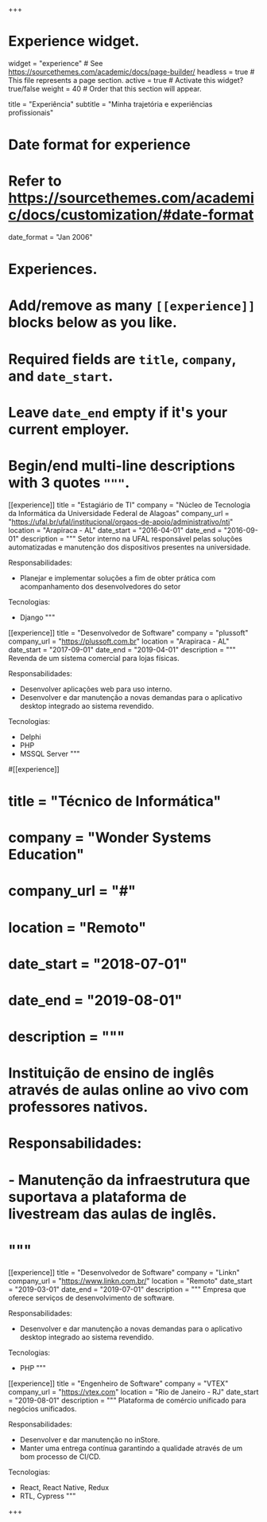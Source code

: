 +++
# Experience widget.
widget = "experience"  # See https://sourcethemes.com/academic/docs/page-builder/
headless = true  # This file represents a page section.
active = true  # Activate this widget? true/false
weight = 40  # Order that this section will appear.

title = "Experiência"
subtitle = "Minha trajetória e experiências profissionais"

# Date format for experience
#   Refer to https://sourcethemes.com/academic/docs/customization/#date-format
date_format = "Jan 2006"

# Experiences.
#   Add/remove as many `[[experience]]` blocks below as you like.
#   Required fields are `title`, `company`, and `date_start`.
#   Leave `date_end` empty if it's your current employer.
#   Begin/end multi-line descriptions with 3 quotes `"""`.
[[experience]]
  title = "Estagiário de TI"
  company = "Núcleo de Tecnologia da Informática da Universidade Federal de Alagoas"
  company_url = "https://ufal.br/ufal/institucional/orgaos-de-apoio/administrativo/nti"
  location = "Arapiraca - AL"
  date_start = "2016-04-01"
  date_end = "2016-09-01"
  description = """
  Setor interno na UFAL responsável pelas soluções automatizadas e manutenção dos dispositivos presentes na universidade.
  
  Responsabilidades:
  - Planejar e implementar soluções a fim de obter prática com acompanhamento dos desenvolvedores do setor

  Tecnologias:
  - Django
  """

[[experience]]
  title = "Desenvolvedor de Software"
  company = "plussoft"
  company_url = "https://plussoft.com.br"
  location = "Arapiraca - AL"
  date_start = "2017-09-01"
  date_end = "2019-04-01"
  description = """
  Revenda de um sistema comercial para lojas físicas.

  Responsabilidades:
  - Desenvolver aplicações web para uso interno.
  - Desenvolver e dar manutenção a novas demandas para o aplicativo desktop integrado ao sistema revendido.

  Tecnologias:
  - Delphi
  - PHP
  - MSSQL Server
  """

#[[experience]]
#  title = "Técnico de Informática"
#  company = "Wonder Systems Education"
#  company_url = "#"
#  location = "Remoto"
#  date_start = "2018-07-01"
#  date_end = "2019-08-01"
#  description = """
#  Instituição de ensino de inglês através de aulas online ao vivo com professores nativos.
  
#  Responsabilidades:
#  - Manutenção da infraestrutura que suportava a plataforma de livestream das aulas de inglês.
#  """

[[experience]]
  title = "Desenvolvedor de Software"
  company = "Linkn"
  company_url = "https://www.linkn.com.br/"
  location = "Remoto"
  date_start = "2019-03-01"
  date_end = "2019-07-01"
  description = """
  Empresa que oferece serviços de desenvolvimento de software.

  Responsabilidades:
  - Desenvolver e dar manutenção a novas demandas para o aplicativo desktop integrado ao sistema revendido.

  Tecnologias:
  - PHP
  """

[[experience]]
  title = "Engenheiro de Software"
  company = "VTEX"
  company_url = "https://vtex.com"
  location = "Rio de Janeiro - RJ"
  date_start = "2019-08-01"
  description = """
  Plataforma de comércio unificado para negócios unificados.

  Responsabilidades:
  - Desenvolver e dar manutenção no inStore.
  - Manter uma entrega contínua garantindo a qualidade através de um bom processo de CI/CD.

  Tecnologias:
  - React, React Native, Redux
  - RTL, Cypress
  """
  
+++
